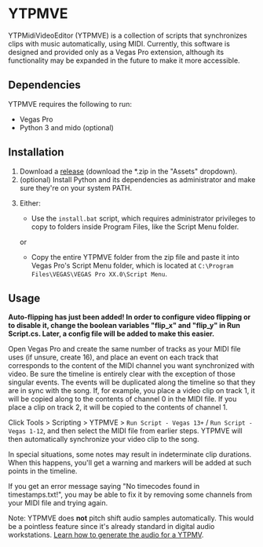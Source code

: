 # YTPMVE

YTPMidiVideoEditor (YTPMVE) is a collection of scripts that synchronizes clips with music automatically, using MIDI. Currently, this software is designed and provided only as a Vegas Pro extension, although its functionality may be expanded in the future to make it more accessible.


## Dependencies

YTPMVE requires the following to run:

* Vegas Pro
* Python 3 and mido (optional)

## Installation

1. Download a [release](https://github.com/Cantersoft/YTPMVE/releases) (download the *.zip in the "Assets" dropdown).
2. (optional) Install Python and its dependencies as administrator and make sure they're on your system PATH.
<!---
3. Enter the YTPMVE folder, and

	a. if you use Vegas Pro 14 or higher, delete `Run Script - Vegas 13.cs`.
	
	b. if you use Vegas Pro 13 or lower, delete `Run Script.cs`.
---> 
3. Either:
	
	* Use the `install.bat` script, which requires administrator privileges to copy to folders inside Program Files, like the Script Menu folder.
	
	or
	* Copy the entire YTPMVE folder from the zip file and paste it into Vegas Pro's Script Menu folder, which is located at `C:\Program Files\VEGAS\VEGAS Pro XX.0\Script Menu`.

## Usage

**Auto-flipping has just been added! In order to configure video flipping or to disable it, change the boolean variables "flip_x" and "flip_y" in Run Script.cs. Later, a config file will be added to make this easier.** 

Open Vegas Pro and create the same number of tracks as your MIDI file uses (if unsure, create 16), and place an event on each track that corresponds to the content of the MIDI channel you want synchronized with video. Be sure the timeline is entirely clear with the exception of those singular events. 
The events will be duplicated along the timeline so that they are in sync with the song. If, for example, you place a video clip on track 1, it will be copied
along to the contents of channel 0 in the MIDI file. If you place a clip on track 2, it will be copied to the contents of channel 1.

Click Tools > Scripting > YTPMVE > `Run Script - Vegas 13+` / `Run Script - Vegas 1-12`, and then select the MIDI file from earlier steps. YTPMVE will then automatically 
synchronize your video clip to the song.

In special situations, some notes may result in indeterminate clip durations. When this happens, you'll get a warning and markers will be added at such points in the
timeline. 

If you get an error message saying "No timecodes found in timestamps.txt!", you may be able to fix it by removing some channels from your MIDI file and trying again.

Note: YTPMVE does **not** pitch shift audio samples automatically. This would be a pointless feature since it's already standard in digital audio workstations.
[Learn how to generate the audio for a YTPMV](https://youtu.be/RP8MKrwXYKI).
